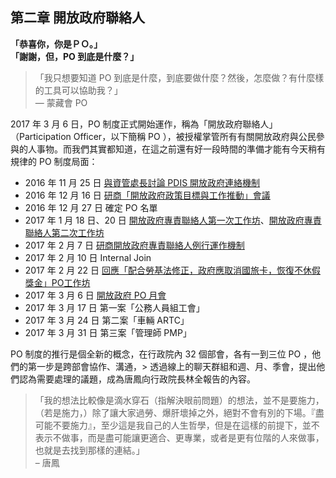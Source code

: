 <h2>第二章 開放政府聯絡人</h2>

<p><strong>「恭喜你，你是ＰＯ。」</strong><br><strong>「謝謝，但，PO 到底是什麼？」</strong></p>

<blockquote><p>「我只想要知道 PO 到底是什麼，到底要做什麼？然後，怎麼做？有什麼樣的工具可以協助我？」<br>— 蒙藏會 PO</p></blockquote>

<p>2017 年 3 月 6 日，PO 制度正式開始運作，稱為「開放政府聯絡人」（Participation Officer，以下簡稱 PO ），被授權掌管所有有關開放政府與公民參與的人事物。而我們其實都知道，在這之前還有好一段時間的準備才能有今天稍有規律的 PO 制度局面：</p>

<ul>
<li>2016 年 11 月 25 日 <a href="https://sayit.archive.tw/2016-11-25-%E8%88%87%E8%B3%87%E7%AE%A1%E8%99%95%E9%95%B7%E8%A8%8E%E8%AB%96-pdis-%E9%96%8B%E6%94%BE%E6%94%BF%E5%BA%9C%E9%80%A3%E7%B5%A1%E6%A9%9F%E5%88%B6">與資管處長討論 PDIS 開放政府連絡機制</a>
</li>
<li>2016 年 12 月 16 日 <a href="https://sayit.archive.tw/2016-12-16-%E7%A0%94%E5%95%86%E9%96%8B%E6%94%BE%E6%94%BF%E5%BA%9C%E6%94%BF%E7%AD%96%E7%9B%AE%E6%A8%99%E8%88%87%E5%B7%A5%E4%BD%9C%E6%8E%A8%E5%8B%95%E6%9C%83%E8%AD%B0">研商「開放政府政策目標與工作推動」會議</a>
</li>
<li>2016 年 12 月 27 日 確定 PO 名單</li>
<li>2017 年 1 月 18 日、20 日 <a href="https://sayit.archive.tw/2017-01-18-%E9%96%8B%E6%94%BE%E6%94%BF%E5%BA%9C%E5%B0%88%E8%B2%AC%E8%81%AF%E7%B5%A1%E4%BA%BA%E7%AC%AC%E4%B8%80%E6%AC%A1%E5%B7%A5%E4%BD%9C%E5%9D%8A">開放政府專責聯絡人第一次工作坊</a>、<a href="https://sayit.archive.tw/2017-01-20-%E9%96%8B%E6%94%BE%E6%94%BF%E5%BA%9C%E5%B0%88%E8%B2%AC%E8%81%AF%E7%B5%A1%E4%BA%BA%E7%AC%AC%E4%BA%8C%E6%AC%A1%E5%B7%A5%E4%BD%9C%E5%9D%8A">開放政府專責聯絡人第二次工作坊</a>
</li>
<li>2017 年 2 月 7 日 <a href="https://sayit.archive.tw/2017-02-07-%E7%A0%94%E5%95%86%E9%96%8B%E6%94%BE%E6%94%BF%E5%BA%9C%E5%B0%88%E8%B2%AC%E8%81%AF%E7%B5%A1%E4%BA%BA%E4%BE%8B%E8%A1%8C%E9%81%8B%E4%BD%9C%E6%A9%9F%E5%88%B6">研商開放政府專責聯絡人例行運作機制</a>
</li>
<li>2017 年 2 月 10 日 Internal Join</li>
<li>2017 年 2 月 22 日 <a href="https://sayit.archive.tw/2017-02-22-%E5%9B%9E%E6%87%89%E9%85%8D%E5%90%88%E5%8B%9E%E5%9F%BA%E6%B3%95%E4%BF%AE%E6%AD%A3%E6%94%BF%E5%BA%9C%E6%87%89%E5%8F%96%E6%B6%88%E5%9C%8B%E6%97%85%E5%8D%A1%E6%81%A2%E5%BE%A9%E4%B8%8D%E4%BC%91%E5%81%87%E7%8D%8E%E9%87%91po%E5%B7%A5%E4%BD%9C%E5%9D%8A">回應「配合勞基法修正，政府應取消國旅卡，恢復不休假獎金」PO工作坊</a>
</li>
<li>2017 年 3 月 6 日 <a href="https://sayit.archive.tw/2017-03-06-%E9%96%8B%E6%94%BE%E6%94%BF%E5%BA%9C-po-%E6%9C%88%E6%9C%83">開放政府 PO 月會</a>
</li>
<li>2017 年 3 月 17 日 第一案「公務人員組工會」</li>
<li>2017 年 3 月 24 日 第二案「車輛 ARTC」</li>
<li>2017 年 3 月 31 日 第三案「管理師 PMP」</li>
</ul>

<p>PO 制度的推行是個全新的概念，在行政院內 32 個部會，各有一到三位 PO ，他們的第一步是跨部會協作、溝通，&gt; 透過線上的聊天群組和週、月、季會，提出他們認為需要處理的議題，成為唐鳳向行政院長林全報告的內容。</p>

<blockquote><p>「我的想法比較像是滴水穿石（指解決眼前問題）的想法，並不是要施力，（若是施力，）除了讓大家過勞、爆肝壞掉之外，絕對不會有別的下場。『盡可能不要施力』，至少這是我自己的人生哲學，但是在這樣的前提下，並不表示不做事，而是盡可能讓更適合、更專業，或者是更有位階的人來做事，也就是去找到那樣的連結。」<br>– 唐鳳</p></blockquote>